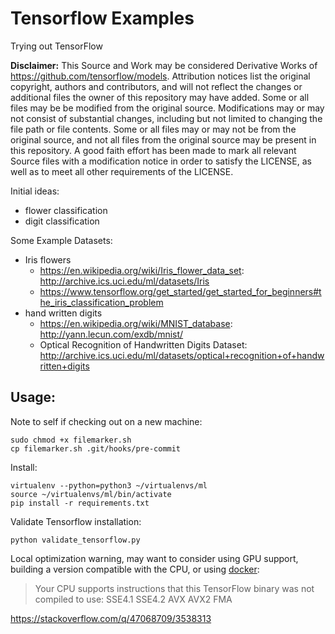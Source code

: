 # Tensorflow Examples

Trying out TensorFlow

**Disclaimer:**
This Source and Work may be considered Derivative Works of https://github.com/tensorflow/models.
Attribution notices list the original copyright, authors and contributors,
and will not reflect the changes or additional files the owner of this repository may have added.
Some or all files may be be modified from the original source.
Modifications may or may not consist of substantial changes, including but not limited to changing the file path or file contents.
Some or all files may or may not be from the original source, and not all files from the original source may be present in this repository.
A good faith effort has been made to mark all relevant Source files with a modification notice in order to satisfy the LICENSE,
as well as to meet all other requirements of the LICENSE.


Initial ideas:
* flower classification
* digit classification


Some Example Datasets:
* Iris flowers
  * https://en.wikipedia.org/wiki/Iris_flower_data_set: http://archive.ics.uci.edu/ml/datasets/Iris
  * https://www.tensorflow.org/get_started/get_started_for_beginners#the_iris_classification_problem
* hand written digits
  * https://en.wikipedia.org/wiki/MNIST_database: http://yann.lecun.com/exdb/mnist/
  * Optical Recognition of Handwritten Digits Dataset: http://archive.ics.uci.edu/ml/datasets/optical+recognition+of+handwritten+digits


## Usage:

Note to self if checking out on a new machine:

    sudo chmod +x filemarker.sh
    cp filemarker.sh .git/hooks/pre-commit


Install:

    virtualenv --python=python3 ~/virtualenvs/ml
    source ~/virtualenvs/ml/bin/activate
    pip install -r requirements.txt

Validate Tensorflow installation:

    python validate_tensorflow.py

Local optimization warning, may want to consider using GPU support,
building a version compatible with the CPU,
or using [docker](https://hub.docker.com/r/tensorflow/tensorflow/):

> Your CPU supports instructions that this TensorFlow binary was not compiled to use: SSE4.1 SSE4.2 AVX AVX2 FMA

https://stackoverflow.com/q/47068709/3538313
